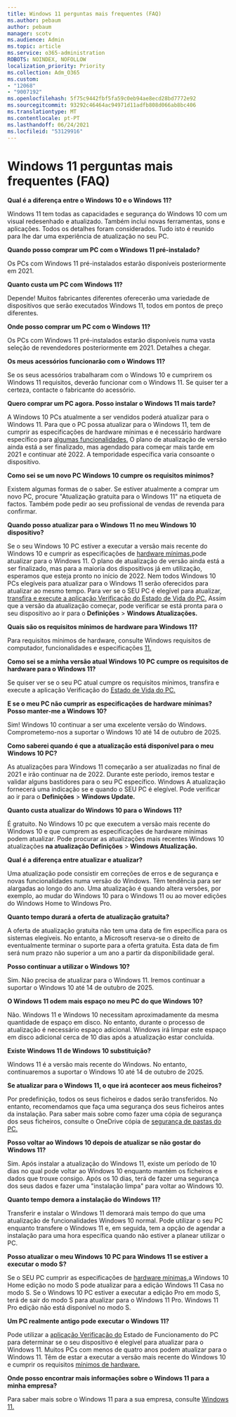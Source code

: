 ```yaml
---
title: Windows 11 perguntas mais frequentes (FAQ)
ms.author: pebaum
author: pebaum
manager: scotv
ms.audience: Admin
ms.topic: article
ms.service: o365-administration
ROBOTS: NOINDEX, NOFOLLOW
localization_priority: Priority
ms.collection: Adm_O365
ms.custom:
- "12068"
- "9007192"
ms.openlocfilehash: 5f75c9442fbf5fa59c0eb94ae8ecd28bd7772e92
ms.sourcegitcommit: 93292c46464ac94971d11adfb808d066ab8bc406
ms.translationtype: MT
ms.contentlocale: pt-PT
ms.lasthandoff: 06/24/2021
ms.locfileid: "53129916"
---
```

# <a name="windows-11-frequently-asked-questions-faq"></a>Windows 11 perguntas mais frequentes (FAQ)

**Qual é a diferença entre o Windows 10 e o Windows 11?**

Windows 11 tem todas as capacidades e segurança do Windows 10 com um visual redesenhado e atualizado. Também inclui novas ferramentas, sons e aplicações. Todos os detalhes foram considerados. Tudo isto é reunido para lhe dar uma experiência de atualização no seu PC.

**Quando posso comprar um PC com o Windows 11 pré-instalado?**

Os PCs com Windows 11 pré-instalados estarão disponíveis posteriormente em 2021.


**Quanto custa um PC com Windows 11?**

Depende! Muitos fabricantes diferentes oferecerão uma variedade de dispositivos que serão executados Windows 11, todos em pontos de preço diferentes.


**Onde posso comprar um PC com o Windows 11?**

Os PCs com Windows 11 pré-instalados estarão disponíveis numa vasta seleção de revendedores posteriormente em 2021. Detalhes a chegar.


**Os meus acessórios funcionarão com o Windows 11?**

Se os seus acessórios trabalharam com o Windows 10 e cumprirem os Windows 11 requisitos, deverão funcionar com o Windows 11. Se quiser ter a certeza, contacte o fabricante do acessório.


**Quero comprar um PC agora. Posso instalar o Windows 11 mais tarde?**

A Windows 10 PCs atualmente a ser vendidos poderá atualizar para o Windows 11. Para que o PC possa atualizar para o Windows 11, tem de cumprir as especificações de hardware mínimas e é necessário hardware específico para [algumas funcionalidades.](https://www.microsoft.com/windows/windows-11-specifications) O plano de atualização de versão ainda está a ser finalizado, mas agendado para começar mais tarde em 2021 e continuar até 2022. A temporidade específica varia consoante o dispositivo.


**Como sei se um novo PC Windows 10 cumpre os requisitos mínimos?**

Existem algumas formas de o saber. Se estiver atualmente a comprar um novo PC, procure "Atualização gratuita para o Windows 11" na etiqueta de factos. Também pode pedir ao seu profissional de vendas de revenda para confirmar.


**Quando posso atualizar para o Windows 11 no meu Windows 10 dispositivo?**

Se o seu Windows 10 PC estiver a executar a versão mais recente do Windows 10 e cumprir as especificações de [hardware mínimas,](https://www.microsoft.com/windows/windows-11-specifications)pode atualizar para o Windows 11. O plano de atualização de versão ainda está a ser finalizado, mas para a maioria dos dispositivos já em utilização, esperamos que esteja pronto no início de 2022. Nem todos Windows 10 PCs elegíveis para atualizar para o Windows 11 serão oferecidos para atualizar ao mesmo tempo. Para ver se o SEU PC é elegível para atualizar, [transfira e execute a aplicação Verificação do Estado de Vida do PC.](https://aka.ms/GetPCHealthCheckApp) Assim que a versão da atualização começar, pode verificar se está pronta para o seu dispositivo ao ir para o **Definições**  >  **Windows Atualizações.**


**Quais são os requisitos mínimos de hardware para Windows 11?**

Para requisitos mínimos de hardware, consulte Windows requisitos de computador, funcionalidades e especificações [11.](https://www.microsoft.com/windows/windows-11-specifications)


**Como sei se a minha versão atual Windows 10 PC cumpre os requisitos de hardware para o Windows 11?**

Se quiser ver se o seu PC atual cumpre os requisitos mínimos, transfira e execute a aplicação Verificação do [Estado de Vida do PC.](https://aka.ms/GetPCHealthCheckApp)


**E se o meu PC não cumprir as especificações de hardware mínimas? Posso manter-me a Windows 10?**

Sim! Windows 10 continuar a ser uma excelente versão do Windows. Comprometemo-nos a suportar o Windows 10 até 14 de outubro de 2025.


**Como saberei quando é que a atualização está disponível para o meu Windows 10 PC?**

As atualizações para Windows 11 começarão a ser atualizadas no final de 2021 e irão continuar na de 2022. Durante este período, iremos testar e validar alguns bastidores para o seu PC específico. Windows A atualização fornecerá uma indicação se e quando o SEU PC é elegível. Pode verificar ao ir para o **Definições**  >  **Windows Update.**


**Quanto custa atualizar do Windows 10 para o Windows 11?**

É gratuito. No Windows 10 pc que executem a versão mais recente do Windows 10 e que cumprem as especificações de hardware mínimas podem atualizar. Pode procurar as atualizações mais recentes Windows 10 atualizações **na atualização Definições**  >  **Windows Atualização.**


**Qual é a diferença entre atualizar e atualizar?**

Uma atualização pode consistir em correções de erros e de segurança e novas funcionalidades numa versão do Windows. Têm tendência para ser alargadas ao longo do ano. Uma atualização é quando altera versões, por exemplo, ao mudar do Windows 10 para o Windows 11 ou ao mover edições do Windows Home to Windows Pro.


**Quanto tempo durará a oferta de atualização gratuita?**

A oferta de atualização gratuita não tem uma data de fim específica para os sistemas elegíveis. No entanto, a Microsoft reserva-se o direito de eventualmente terminar o suporte para a oferta gratuita. Esta data de fim será num prazo não superior a um ano a partir da disponibilidade geral.


**Posso continuar a utilizar o Windows 10?**

Sim. Não precisa de atualizar para o Windows 11. Iremos continuar a suportar o Windows 10 até 14 de outubro de 2025.

**O Windows 11 odem mais espaço no meu PC do que Windows 10?**

Não. Windows 11 e Windows 10 necessitam aproximadamente da mesma quantidade de espaço em disco. No entanto, durante o processo de atualização é necessário espaço adicional. Windows irá limpar este espaço em disco adicional cerca de 10 dias após a atualização estar concluída.


**Existe Windows 11 de Windows 10 substituição?**

Windows 11 é a versão mais recente do Windows. No entanto, continuaremos a suportar o Windows 10 até 14 de outubro de 2025.


**Se atualizar para o Windows 11, o que irá acontecer aos meus ficheiros?**

Por predefinição, todos os seus ficheiros e dados serão transferidos. No entanto, recomendamos que faça uma segurança dos seus ficheiros antes da instalação. Para saber mais sobre como fazer uma cópia de segurança dos seus ficheiros, consulte o OneDrive cópia de [segurança de pastas do PC.](https://www.microsoft.com/microsoft-365/onedrive/pc-cloud-backup)


**Posso voltar ao Windows 10 depois de atualizar se não gostar do Windows 11?**

Sim. Após instalar a atualização do Windows 11, existe um período de 10 dias no qual pode voltar ao Windows 10 enquanto mantém os ficheiros e dados que trouxe consigo. Após os 10 dias, terá de fazer uma segurança dos seus dados e fazer uma "instalação limpa" para voltar ao Windows 10.


**Quanto tempo demora a instalação do Windows 11?**

Transferir e instalar o Windows 11 demorará mais tempo do que uma atualização de funcionalidades Windows 10 normal. Pode utilizar o seu PC enquanto transfere o Windows 11 e, em seguida, tem a opção de agendar a instalação para uma hora específica quando não estiver a planear utilizar o PC.


**Posso atualizar o meu Windows 10 PC para Windows 11 se estiver a executar o modo S?**

Se o SEU PC cumprir as especificações de [hardware mínimas,](https://www.microsoft.com/windows/windows-11-specifications)a Windows 10 Home edição no modo S pode atualizar para a edição Windows 11 Casa no modo S. Se o Windows 10 PC estiver a executar a edição Pro em modo S, terá de sair do modo S para atualizar para o Windows 11 Pro. Windows 11 Pro edição não está disponível no modo S.


**Um PC realmente antigo pode executar o Windows 11?**

Pode utilizar a [aplicação Verificação do](https://aka.ms/GetPCHealthCheckApp) Estado de Funcionamento do PC para determinar se o seu dispositivo é elegível para atualizar para o Windows 11. Muitos PCs com menos de quatro anos podem atualizar para o Windows 11. Têm de estar a executar a versão mais recente do Windows 10 e cumprir os requisitos [mínimos de hardware.](https://www.microsoft.com/windows/windows-11-specifications)


**Onde posso encontrar mais informações sobre o Windows 11 para a minha empresa?**

Para saber mais sobre o Windows 11 para a sua empresa, consulte [Windows 11.](https://www.microsoft.com/windowsforbusiness/windows-11)